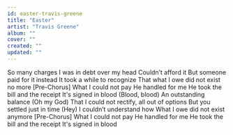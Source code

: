 ```yaml
---
id: easter-travis-greene
title: "Easter"
artist: "Travis Greene"
album: ""
cover: ""
created: ""
updated: ""
---
```


So many charges
I was in debt over my head
Couldn’t afford it
But someone paid for it instead
It took a while to recognize
That what I owe did not exist no more
[Pre-Chorus]
What I could not pay
He handled for me
He took the bill and the receipt
It's signed in blood (Blood, blood)
An outstanding balance (Oh my God)
That I could not rectify, all out of options
But you settled just in time (Hey)
I couldn’t understand how
What I owe did not exist anymore
[Pre-Chorus]
What I could not pay
He handled for me
He took the bill and the receipt
It's signed in blood